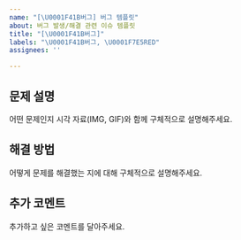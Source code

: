 ```yaml
---
name: "[\U0001F41B버그] 버그 템플릿"
about: 버그 발생/해결 관련 이슈 템플릿
title: "[\U0001F41B버그]"
labels: "\U0001F41B버그, \U0001F7E5RED"
assignees: ''

---
```


## 문제 설명

어떤 문제인지 시각 자료(IMG, GIF)와 함께 구체적으로 설명해주세요. 

## 해결 방법

어떻게 문제를 해결했는 지에 대해 구체적으로 설명해주세요.

## 추가 코멘트

추가하고 싶은 코멘트를 달아주세요.
